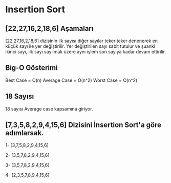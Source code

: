 # Insertion Sort 

## [22,27,16,2,18,6] Aşamaları

 [22,27,16,2,18,6] dizisinin ilk sayısı diğer sayılar teker teker denenerek en küçük sayı ile yer değiştirilir. Yer değiştirilen sayı sabit tutulur ve şuanki ikinci sayı, ilk sayı sayılmak üzere aynı işlem son sayıya kadar devam ettirilir.

## Big-O Gösterimi
 Best Case = O(n)
 Average Case = O(n^2)
 Worst Case = O(n^2)

## 18 Sayısı
 18 sayısı Average case kapsamına giriyor.

## [7,3,5,8,2,9,4,15,6] Dizisini İnsertion Sort'a göre adımlarsak.

 1- [3,7,5,8,2,9,4,15,6]

 2- [3,5,7,8,2,9,4,15,6]

 3- [3,5,7,8,2,9,4,15,6]

 4- [2,3,5,7,8,9,4,15,6]